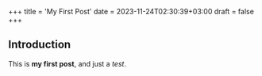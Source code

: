 +++
title = 'My First Post'
date = 2023-11-24T02:30:39+03:00
draft = false
+++

## Introduction

This is **my first post**, and just a *test*.
